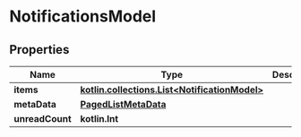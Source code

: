 
# NotificationsModel

## Properties
Name | Type | Description | Notes
------------ | ------------- | ------------- | -------------
**items** | [**kotlin.collections.List&lt;NotificationModel&gt;**](NotificationModel.md) |  |  [optional]
**metaData** | [**PagedListMetaData**](PagedListMetaData.md) |  |  [optional]
**unreadCount** | **kotlin.Int** |  |  [optional]



